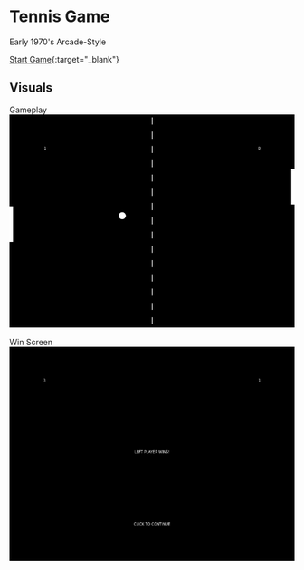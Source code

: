 # Tennis Game

Early 1970's Arcade-Style

[Start Game](https://algacyr-melo.github.io/tennis-game/){:target="_blank"}

## Visuals

Gameplay
![Gameplay screen](gameplay.png)  

Win Screen
![Win screen](win.png)

